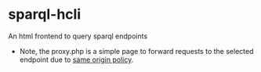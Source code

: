 sparql-hcli
===========

An html frontend to query sparql endpoints



* Note, the proxy.php is a simple page to forward requests to 
the selected endpoint due to <a href="http://en.wikipedia.org/wiki/Same_origin_policy">same origin policy</a>.